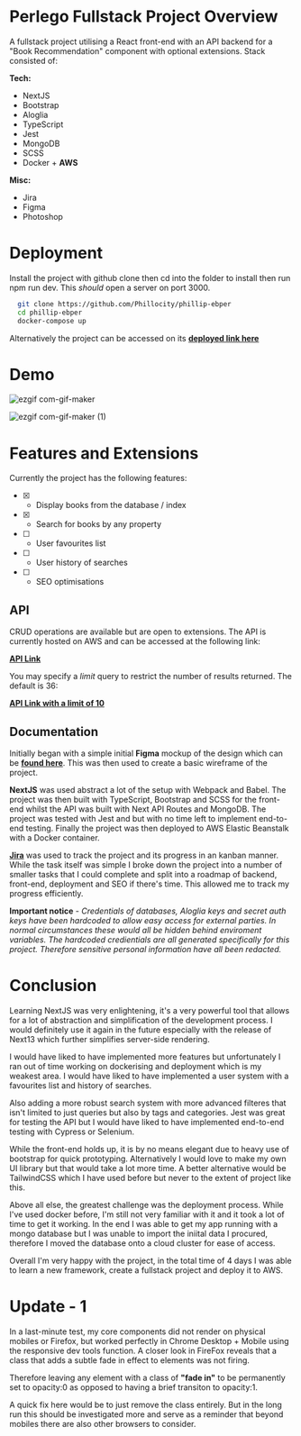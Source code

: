 # Perlego Fullstack Project Overview

A fullstack project utilising a React front-end with an API backend for a "Book Recommendation" component with optional extensions. Stack consisted of:

**Tech:**
* NextJS
* Bootstrap
* Aloglia
* TypeScript
* Jest
* MongoDB
* SCSS
* Docker + **AWS**

**Misc:**
* Jira
* Figma
* Photoshop
# Deployment

Install the project with github clone then cd into the folder to install then run npm run dev. This *should* open a server on port 3000.

```bash
  git clone https://github.com/Phillocity/phillip-ebper
  cd phillip-ebper
  docker-compose up
```

Alternatively the project can be accessed on its **[deployed link here](http://next-docker-env.eba-3bzpmvwb.eu-west-1.elasticbeanstalk.com/)**

# Demo
![ezgif com-gif-maker](https://user-images.githubusercontent.com/12134641/199932835-29d6d429-2a3d-4922-ba6c-0024cbfc04d8.gif)

![ezgif com-gif-maker (1)](https://user-images.githubusercontent.com/12134641/199933258-f9ee7361-a8f4-4392-93a4-afa600b7f67b.gif)


# Features and Extensions

Currently the project has the following features:
- [x]  - Display books from the database / index
- [x]  - Search for books by any property
- [ ]  - User favourites list
- [ ]  - User history of searches
- [ ]  - SEO optimisations

## API

CRUD operations are available but are open to extensions. The API is currently hosted on AWS and can be accessed at the following link:

**[API Link](http://next-docker-env.eba-3bzpmvwb.eu-west-1.elasticbeanstalk.com/api/books)**

You may specify a *limit* query to restrict the number of results returned. The default is 36:

**[API Link with a limit of 10](http://next-docker-env.eba-3bzpmvwb.eu-west-1.elasticbeanstalk.com/api/books?limit=10)**
## Documentation

Initially began with a simple initial **Figma** mockup of the design which can be **[found here](https://www.figma.com/file/hTF8ThHWcwpgpmnTdHUWAx/Perlego-Wireframe?node-id=577369%3A832)**. This was then used to create a basic wireframe of the project.

**NextJS** was used abstract a lot of the setup with Webpack and Babel. The project was then built with TypeScript, Bootstrap and SCSS for the front-end whilst the API was built with Next API Routes and MongoDB. The project was tested with Jest and but with no time left to implement end-to-end testing. Finally the project was then deployed to AWS Elastic Beanstalk with a Docker container.

[**Jira**](https://phillipworld.atlassian.net/jira/software/projects/PFA/boards/2) was used to track the project and its progress in an kanban manner. While the task itself was simple I broke down the project into a number of smaller tasks that I could complete and split into a roadmap of backend, front-end, deployment and SEO if there's time. This allowed me to track my progress efficiently.

**Important notice** -
*Credentials of databases, Aloglia keys and secret auth keys have been hardcoded to allow easy access for external parties.
In normal circumstances these would all be hidden behind enviroment variables.
The hardcoded credientials are all generated specifically for this project.
Therefore sensitive personal information have all been redacted.*

# Conclusion
Learning NextJS was very enlightening, it's a very powerful tool that allows for a lot of abstraction and simplification of the development process. I would definitely use it again in the future especially with the release of Next13 which further simplifies server-side rendering.

I would have liked to have implemented more features but unfortunately I ran out of time working on dockerising and deployment which is my weakest area. I would have liked to have implemented a user system with a favourites list and history of searches.

Also adding a more robust search system with more advanced filteres that isn't limited to just queries but also by tags and categories. Jest was great for testing the API but I would have liked to have implemented end-to-end testing with Cypress or Selenium.

While the front-end holds up, it is by no means elegant due to heavy use of bootstrap for quick prototyping. Alternatively I would love to make my own UI library but that would take a lot more time. A better alternative would be TailwindCSS which I have used before but never to the extent of project like this.

Above all else, the greatest challenge was the deployment process. While I've used docker before, I'm still not very familiar with it and it took a lot of time to get it working. In the end I was able to get my app running with a mongo database but I was unable to import the iniital data I procured, therefore I moved the database onto a cloud cluster for ease of access.

Overall I'm very happy with the project, in the total time of 4 days I was able to learn a new framework, create a fullstack project and deploy it to AWS.

# Update - 1
In a last-minute test, my core components did not render on physical mobiles or Firefox, but worked perfectly in Chrome Desktop + Mobile using the responsive dev tools function. A closer look in FireFox reveals that a class that adds a subtle fade in effect to elements was not firing.

Therefore leaving any element with a class of **"fade in"** to be permanently set to opacity:0 as opposed to having a brief transiton to opacity:1.

A quick fix here would be to just remove the class entirely. But in the long run this should be investigated more and serve as a reminder that beyond mobiles there are also other browsers to consider.
